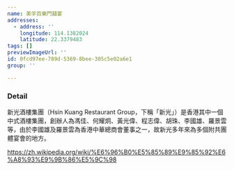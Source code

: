 ```yaml
---
name: 美孚百樂門囍宴
addresses:
  - address: ''
    longitude: 114.1382024
    latitude: 22.3379483
tags: []
previewImageUrl: ''
id: 0fcd97ee-789d-5369-8bee-305c5e02a6e1
group: ''

---
```

### Detail
新光酒樓集團（Hsin Kuang Restaurant Group，下稱「新光」）是香港其中一個中式酒樓集團，創辦人為馮佳、何耀炯、黃光偉、程志偉、胡珠、李國雄、羅景雲等，由於李國雄及羅景雲為香港中華總商會董事之一，故新光多年來為多個附共團體宴會的地方。

https://zh.wikipedia.org/wiki/%E6%96%B0%E5%85%89%E9%85%92%E6%A8%93%E9%9B%86%E5%9C%98
